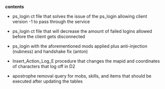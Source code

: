 **contents**

* ps_login ct file that solves the issue of the ps_login allowing client version -1 to pass through the service

* ps_login ct file that will decrease the amount of failed logins allowed before the client gets disconnected

* ps_login with the aforementioned mods applied plus anti-injection (nubness) and handshake fix (anton)

* Insert_Action_Log_E procedure that changes the mapid and coordinates of characters that log off in D2

* apostrophe removal query for mobs, skills, and items that should be executed after updating the tables
